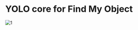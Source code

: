 # YOLO core for Find My Object
![1]([https://github.com/user-attachments/assets/220bacf7-57aa-407b-a8d0-260b5c142fb0])
